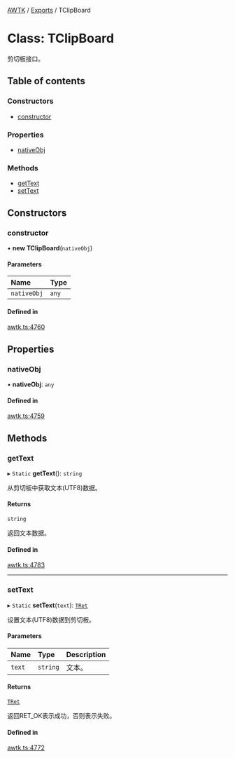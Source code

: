 [AWTK](../README.md) / [Exports](../modules.md) / TClipBoard

# Class: TClipBoard

剪切板接口。

## Table of contents

### Constructors

- [constructor](TClipBoard.md#constructor)

### Properties

- [nativeObj](TClipBoard.md#nativeobj)

### Methods

- [getText](TClipBoard.md#gettext)
- [setText](TClipBoard.md#settext)

## Constructors

### constructor

• **new TClipBoard**(`nativeObj`)

#### Parameters

| Name | Type |
| :------ | :------ |
| `nativeObj` | `any` |

#### Defined in

[awtk.ts:4760](https://github.com/zlgopen/awtk-binding/blob/5d7e9b70/tools/code_gen/js/output/awtk.ts#L4760)

## Properties

### nativeObj

• **nativeObj**: `any`

#### Defined in

[awtk.ts:4759](https://github.com/zlgopen/awtk-binding/blob/5d7e9b70/tools/code_gen/js/output/awtk.ts#L4759)

## Methods

### getText

▸ `Static` **getText**(): `string`

从剪切板中获取文本(UTF8)数据。

#### Returns

`string`

返回文本数据。

#### Defined in

[awtk.ts:4783](https://github.com/zlgopen/awtk-binding/blob/5d7e9b70/tools/code_gen/js/output/awtk.ts#L4783)

___

### setText

▸ `Static` **setText**(`text`): [`TRet`](../enums/TRet.md)

设置文本(UTF8)数据到剪切板。

#### Parameters

| Name | Type | Description |
| :------ | :------ | :------ |
| `text` | `string` | 文本。 |

#### Returns

[`TRet`](../enums/TRet.md)

返回RET_OK表示成功，否则表示失败。

#### Defined in

[awtk.ts:4772](https://github.com/zlgopen/awtk-binding/blob/5d7e9b70/tools/code_gen/js/output/awtk.ts#L4772)
